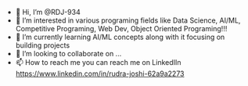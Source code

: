 - 👋 Hi, I’m @RDJ-934
- 👀 I’m interested in various programing fields like Data Science, AI/ML, Competitive Programing, Web Dev, Object Oriented Programing!!!
- 🌱 I’m currently learning AI/ML concepts along with it focusing on building projects
- 💞️ I’m looking to collaborate on ...
- 📫 How to reach me you can reach me on LinkedIIn https://www.linkedin.com/in/rudra-joshi-62a9a2273 

<!---
RDJ-934/RDJ-934 is a ✨ special ✨ repository because its `README.md` (this file) appears on your GitHub profile.
You can click the Preview link to take a look at your changes.
--->
